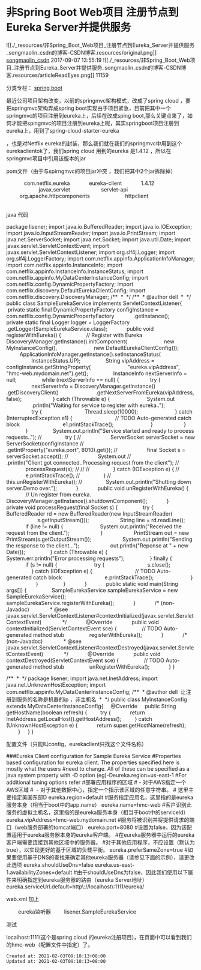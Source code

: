 
# 非Spring Boot Web项目 注册节点到Eureka Server并提供服务

![[./_resources/非Spring_Boot_Web项目_注册节点到Eureka_Server并提供服务_songmaolin_csdn的博客-CSDN博客.resources/original.png]]
[songmaolin\_csdn](https://blog.csdn.net/songmaolin_csdn) 2017-09-07 13:55:19 ![[./_resources/非Spring_Boot_Web项目_注册节点到Eureka_Server并提供服务_songmaolin_csdn的博客-CSDN博客.resources/articleReadEyes.png]] 11159  

		
分类专栏： [spring boot](https://blog.csdn.net/songmaolin_csdn/category_7082526.html)

最近公司项目架构改变，以前的springmvc架构模式，改成了spring cloud ，要把springmvc架构弄成spring boot实现由于项目紧急，目前把其中一个springmvc的项目注册到eureka上，后续在改成sping boot,那么关键点来了，如何才能把spingmvc的项目注册到eureka上呢，其实springboot项目注册到eureka上，用到了spring-cloud-starter-eureka

，也是对Netflix eureka的封装，那么我们就在我们的springmvc中用到这个eurekaclientok了，我们spring cloud 用到的eureka 是1.4.12 ，所以在springmvc项目中引用该版本的jar

pom文件（由于与spirngmvc的项目jar冲突 ，我们把其中2个jar拆除掉）

<dependency>
            <groupId>com.netflix.eureka</groupId>
            <artifactId>eureka-client</artifactId>
            <version>1.4.12</version>
            <exclusions>
                <exclusion>
                    <groupId>javax.servlet</groupId>
                    <artifactId>servlet-api</artifactId>
                </exclusion>
                <exclusion>
                    <groupId>org.apache.httpcomponents</groupId>
                       <artifactId>httpclient</artifactId>
                </exclusion>
            </exclusions>
        </dependency>

java 代码

package lisener;
import java.io.BufferedReader;
import java.io.IOException;
import java.io.InputStreamReader;
import java.io.PrintStream;
import java.net.ServerSocket;
import java.net.Socket;
import java.util.Date;
import javax.servlet.ServletContextEvent;
import javax.servlet.ServletContextListener;
import org.slf4j.Logger;
import org.slf4j.LoggerFactory;
import com.netflix.appinfo.ApplicationInfoManager;
import com.netflix.appinfo.InstanceInfo;
import com.netflix.appinfo.InstanceInfo.InstanceStatus;
import com.netflix.appinfo.MyDataCenterInstanceConfig;
import com.netflix.config.DynamicPropertyFactory;
import com.netflix.discovery.DefaultEurekaClientConfig;
import com.netflix.discovery.DiscoveryManager;
/\*\*
 \*
 \*/
/\*\*
 \* @author dell
 \*
 \*/
public class SampleEurekaService implements ServletContextListener{
    private static final DynamicPropertyFactory configInstance = com.netflix.config.DynamicPropertyFactory
            .getInstance();
            private static final Logger logger = LoggerFactory
            .getLogger(SampleEurekaService.class);
            public void registerWithEureka() {
                // Register with Eureka
                DiscoveryManager.getInstance().initComponent(
                        new MyInstanceConfig(),
                        new DefaultEurekaClientConfig());
                ApplicationInfoManager.getInstance().setInstanceStatus(
                        InstanceStatus.UP);
                String vipAddress = configInstance.getStringProperty(
                        "eureka.vipAddress", "hmc-web.mydomain.net").get();
                InstanceInfo nextServerInfo = null;
                while (nextServerInfo == null) {
                    try {
                        nextServerInfo = DiscoveryManager.getInstance()
                        .getDiscoveryClient()
                        .getNextServerFromEureka(vipAddress, false);
                    } catch (Throwable e) {
                        System.out
                        .println("Waiting for service to register with eureka..");
                        try {
                            Thread.sleep(10000);
                        } catch (InterruptedException e1) {
                            // TODO Auto-generated catch block
                            e1.printStackTrace();
                        }
                    }
                }
                System.out.println("Service started and ready to process requests..");
//                try {
//                    ServerSocket serverSocket = new ServerSocket(configInstance
//                            .getIntProperty("eureka.port", 8010).get());
//                    final Socket s = serverSocket.accept();
//                    System.out
//                    .println("Client got connected..Processing request from the client");
//                    processRequest(s);
//
//
//                } catch (IOException e) {
//                    e.printStackTrace();
//                }
//                this.unRegisterWithEureka();
//                System.out.println("Shutting down server.Demo over.");
            }
            public void unRegisterWithEureka() {
                // Un register from eureka.
                DiscoveryManager.getInstance().shutdownComponent();
            }
            private void processRequest(final Socket s) {
                try {
                    BufferedReader rd = new BufferedReader(new InputStreamReader(
                            s.getInputStream()));
                    String line = rd.readLine();
                    if (line != null) {
                        System.out.println("Received the request from the client.");
                    }
                    PrintStream out = new PrintStream(s.getOutputStream());
                    System.out.println("Sending the response to the client...");
                    out.println("Reponse at " + new Date());
                } catch (Throwable e) {
                    System.err.println("Error processing requests");
                } finally {
                    if (s != null) {
                        try {
                            s.close();
                        } catch (IOException e) {
                            // TODO Auto-generated catch block
                            e.printStackTrace();
                        }
                    }
                }
            }
            public static void main(String args\[\]) {
                SampleEurekaService sampleEurekaService = new SampleEurekaService();
                sampleEurekaService.registerWithEureka();
            }
            /\* (non-Javadoc)
             \* @see javax.servlet.ServletContextListener#contextInitialized(javax.servlet.ServletContextEvent)
             \*/
            @Override
            public void contextInitialized(ServletContextEvent sce) {
                // TODO Auto-generated method stub
                registerWithEureka();
            }
            /\* (non-Javadoc)
             \* @see javax.servlet.ServletContextListener#contextDestroyed(javax.servlet.ServletContextEvent)
             \*/
            @Override
            public void contextDestroyed(ServletContextEvent sce) {
                // TODO Auto-generated method stub
                unRegisterWithEureka();
            }
}

/\*\*
 \*
 \*/
package lisener;
import java.net.InetAddress;
import java.net.UnknownHostException;
import com.netflix.appinfo.MyDataCenterInstanceConfig;
/\*\*
 \* @author dell  让注册到服务的名称是机器的ip ，非主机名
 \*
 \*/
public class MyInstanceConfig extends MyDataCenterInstanceConfig{
    @Override
    public String getHostName(boolean refresh) {
        try {
            return InetAddress.getLocalHost().getHostAddress();
        } catch (UnknownHostException e) {
            return super.getHostName(refresh);
        }
    }
}

配置文件（只能叫config，eurekaclient只找这个文件名称）

###Eureka Client configuration for Sample Eureka Service
#Properties based configuration for eureka client. The properties specified here is mostly what the users
#need to change. All of these can be specified as a java system property with -D option (eg)-Deureka.region=us-east-1
#For additional tuning options refer <url to go here>
#部署应用程序的区域
\# - 对于AWS指定一个AWS区域
#  - 对于其他数据中心，指定一个指示该区域的任意字符串。
\# 这里主要指定美国东部D
eureka.region=default
#服务指定应用名，这里指的是eureka服务本身（相当于boot中的app.name）
eureka.name=hmc-web
#客户识别此服务的虚拟主机名，这里指的是eureka服务本身（相当于boot中的serviceId）
eureka.vipAddress=hmc-web.mydomain.net
#服务将被识别并将提供请求的端口（web服务部署的tomcat端口）
eureka.port=8080
#设置为false，因为该配置适用于eureka服务器本身的eureka客户端。
#在eureka服务器中运行的eureka客户端需要连接到其他区域中的服务器。
#对于其他应用程序，不应设置（默认为true），以实现更好的基于区域的负载平衡。
eureka.preferSameZone=true
#如果要使用基于DNS的查找来确定其他eureka服务器（请参见下面的示例），请更改此选项
eureka.shouldUseDns=false
eureka.us-east-1.availabilityZones=default
#由于shouldUseDns为false，因此我们使用以下属性来明确指定到eureka服务器的路由（eureka Server地址）
eureka.serviceUrl.default=http\\://localhost\\:1111/eureka/

web.xml 加上

<listener>
        <description>eureka监听器</description>
        <listener-class>lisener.SampleEurekaService</listener-class>
    </listener>

测试

localhost:1111(这个是spring cloud 的eureka注册项目)，在页面中可以看到我们的hmc-web（配置文件中指定）了。

    Created at: 2021-02-03T09:10:13+08:00
    Updated at: 2021-02-03T09:10:13+08:00

